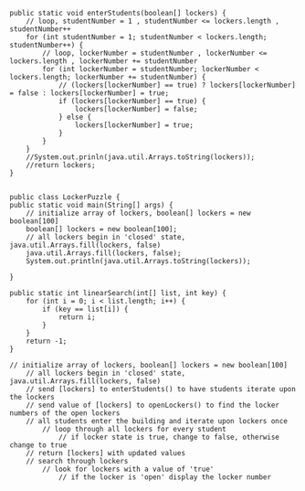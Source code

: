     public static void enterStudents(boolean[] lockers) {
        // loop, studentNumber = 1 , studentNumber <= lockers.length , studentNumber++
        for (int studentNumber = 1; studentNumber < lockers.length; studentNumber++) {
            // loop, lockerNumber = studentNumber , lockerNumber <= lockers.length , lockerNumber += studentNumber
            for (int lockerNumber = studentNumber; lockerNumber < lockers.length; lockerNumber += studentNumber) {
                // (lockers[lockerNumber] == true) ? lockers[lockerNumber] = false : lockers[lockerNumber] = true;
                if (lockers[lockerNumber] == true) {
                    lockers[lockerNumber] = false;
                } else {
                    lockers[lockerNumber] = true;
                }
            }
        }
        //System.out.prinln(java.util.Arrays.toString(lockers));
        //return lockers;
    }


    public class LockerPuzzle {
    public static void main(String[] args) {
        // initialize array of lockers, boolean[] lockers = new boolean[100]
        boolean[] lockers = new boolean[100];
        // all lockers begin in 'closed' state, java.util.Arrays.fill(lockers, false)
        java.util.Arrays.fill(lockers, false);
        System.out.println(java.util.Arrays.toString(lockers));
        
    }

    public static int linearSearch(int[] list, int key) {
        for (int i = 0; i < list.length; i++) {
            if (key == list[i]) {
                return i;
            }
        }
        return -1;
    }

    // initialize array of lockers, boolean[] lockers = new boolean[100]
        // all lockers begin in 'closed' state, java.util.Arrays.fill(lockers, false)
        // send [lockers] to enterStudents() to have students iterate upon the lockers
        // send value of [lockers] to openLockers() to find the locker numbers of the open lockers
        // all students enter the building and iterate upon lockers once
            // loop through all lockers for every student
                // if locker state is true, change to false, otherwise change to true
        // return [lockers] with updated values 
        // search through lockers
            // look for lockers with a value of 'true'
                // if the locker is 'open' display the locker number

